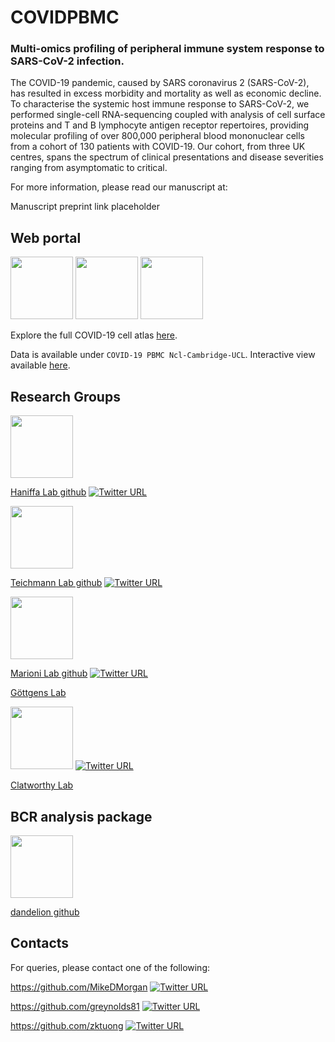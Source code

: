 # COVIDPBMC
### Multi-omics profiling of peripheral immune system response to SARS-CoV-2 infection.

The COVID-19 pandemic, caused by SARS coronavirus 2 (SARS-CoV-2), has resulted in excess morbidity and mortality as well as economic decline. To characterise the systemic host immune response to SARS-CoV-2, we performed single-cell RNA-sequencing coupled with analysis of cell surface proteins and T and B lymphocyte antigen receptor repertoires, providing molecular profiling of over 800,000 peripheral blood mononuclear cells from a cohort of 130 patients with COVID-19.  Our cohort, from three UK centres, spans the spectrum of clinical presentations and disease severities ranging from asymptomatic to critical.

For more information, please read our manuscript at:

Manuscript preprint link placeholder

## Web portal
<a href="https://www.sanger.ac.uk/" rel="Wellcome Trust Sanger Institute"><img src="https://www.covid19cellatlas.org/logos/sanger.png" height="100"></a>
<a href="https://data.humancellatlas.org/" rel="Human cell atlas"><img src="https://www.covid19cellatlas.org/logos/human-cell-atlas.png" height="100"></a>
<a href="https://chanzuckerberg.com/" rel="Chan-Zuckerberg Initiative"><img src="https://www.covid19cellatlas.org/logos/chan-zuckerberg-initiative.png" height="100"></a>

Explore the full COVID-19 cell atlas [here](https://www.covid19cellatlas.org/).

Data is available under `COVID-19 PBMC Ncl-Cambridge-UCL`. Interactive view available [here](https://covid19cellatlas.org/haniffa21).


## Research Groups
<a href="https://haniffalab.com" rel="Haniffa Lab"><img src="https://avatars0.githubusercontent.com/u/44367631?s=200&v=4" height="100"></a>

[Haniffa Lab github](https://github.com/haniffalab) [![Twitter URL](https://img.shields.io/twitter/url/https/twitter.com/haniffalab.svg?style=social&label=Follow%20%40haniffalab)](https://twitter.com/haniffalab)

<a href="https://www.teichlab.org" rel="Teichmann Lab"><img src="http://static1.squarespace.com/static/56d85b53c6fc08fe12541664/t/580e213129687fbc612f9a5c/1610115725446/?format=1500w" height="100"></a>

[Teichmann Lab github](https://github.com/Teichlab) [![Twitter URL](https://img.shields.io/twitter/url/https/twitter.com/teichlab.svg?style=social&label=Follow%20%40teichlab)](https://twitter.com/teichlab)

<a href="https://github.com/MarioniLab" rel="Marioni Lab"><img src="https://avatars3.githubusercontent.com/u/16623186?s=200&v=4" height="100"></a>

[Marioni Lab github](https://github.com/MarioniLab) [![Twitter URL](https://img.shields.io/twitter/url/https/twitter.com/marionilab.svg?style=social&label=Follow%20%40marionilab)](https://twitter.com/marionilab)

[Göttgens Lab](http://www.haem.cam.ac.uk/staff/senior-staff/professor-bertie-gottgens/)

<a href="https://clatworthylab.github.io/" rel="Clatworthy Lab"><img src="https://clatworthylab.github.io/assets/img/clatworthylab_bold.svg" height="100"></a> [![Twitter URL](https://img.shields.io/twitter/url/https/twitter.com/clatworthylab.svg?style=social&label=Follow%20%40clatworthylab)](https://twitter.com/clatworthylab)

[Clatworthy Lab](https://www.med.cam.ac.uk/clatworthy/)



## BCR analysis package
<a href="https://sc-dandelion.readthedocs.io/" rel="dandelion"><img src="https://github.com/zktuong/dandelion/blob/master/notebooks/img/dandelion_logo.png" height="100"></a>

[dandelion github](https://github.com/zktuong/dandelion)

## Contacts
For queries, please contact one of the following:

https://github.com/MikeDMorgan [![Twitter URL](http://i.imgur.com/wWzX9uB.png)](https://twitter.com/MDMorgan_cam)

https://github.com/greynolds81 [![Twitter URL](http://i.imgur.com/wWzX9uB.png)](https://twitter.com/gary_d_reynolds)

https://github.com/zktuong [![Twitter URL](http://i.imgur.com/wWzX9uB.png)](https://twitter.com/KelvinTuong)
